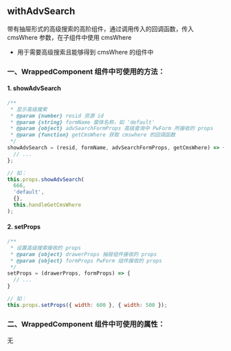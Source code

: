 ## withAdvSearch

带有抽屉形式的高级搜索的高阶组件，通过调用传入的回调函数，传入 cmsWhere 参数，在子组件中使用 cmsWhere

- 用于需要高级搜索且能够得到 cmsWhere 的组件中



### 一、WrappedComponent 组件中可使用的方法：

#### 1. showAdvSearch

```javascript
/**
 * 显示高级搜索
 * @param {number} resid 资源 id
 * @param {string} formName 窗体名称，如 'default'
 * @param {object} advSearchFormProps 高级查询中 PwForm 所接收的 props
 * @param {function} getCmsWhere 获取 cmswhere 的回调函数
 */
showAdvSearch = (resid, formName, advSearchFormProps, getCmsWhere) => {
  // ...
};

// 如：
this.props.showAdvSearch(
  666,
  'default',
  {},
  this.handleGetCmsWhere
);
```
#### 2. setProps

```javascript
/**
 * 设置高级搜索接收的 props
 * @param {object} drawerProps 抽屉组件接收的 props
 * @param {object} formProps PwForm 组件接收的 props
 */
setProps = (drawerProps, formProps) => {
  // ...
}

// 如：
this.props.setProps({ width: 600 }, { width: 500 });
```

### 二、WrappedComponent 组件中可使用的属性：

无
